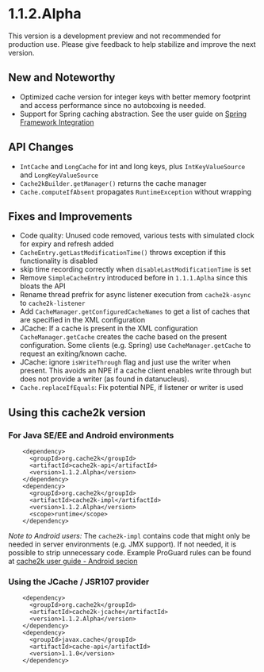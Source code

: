 # 1.1.2.Alpha

This version is a development preview and not recommended for production use. Please give feedback to help
stabilize and improve the next version.

## New and Noteworthy

- Optimized cache version for integer keys with better memory footprint and access performance since no autoboxing
  is needed.
- Support for Spring caching abstraction. See the user guide on [Spring Framework Integration](docs/latest/user-guide.html#spring)

## API Changes

- `IntCache` and `LongCache` for int and long keys, plus `IntKeyValueSource` and `LongKeyValueSource`
- `Cache2kBuilder.getManager()` returns the cache manager
- `Cache.computeIfAbsent` propagates `RuntimeException` without wrapping

## Fixes and Improvements

- Code quality: Unused code removed, various tests with simulated clock for expiry and refresh added
- `CacheEntry.getLastModificationTime()` throws exception if this functionality is disabled
- skip time recording correctly when `disableLastModificationTime` is set
- Remove `SimpleCacheEntry` introduced before in `1.1.1.Aplha` since this bloats the API
- Rename thread prefrix for async listener execution from `cache2k-async` to `cache2k-listener`
- Add `CacheManager.getConfiguredCacheNames` to get a list of caches that are specified in the XML configuration
- JCache: If a cache is present in the XML configuration `CacheManager.getCache` creates the cache based on the present configuration.
  Some clients (e.g. Spring) use `CacheManager.getCache` to request an exiting/known cache.
- JCache: ignore `isWriteThrough` flag and just use the writer when present. This avoids an NPE if a cache client enables 
  write through but does not provide a writer (as found in datanucleus).  
- `Cache.replaceIfEquals`: Fix potential NPE, if listener or writer is used  

## Using this cache2k version

### For Java SE/EE and Android environments

````
    <dependency>
      <groupId>org.cache2k</groupId>
      <artifactId>cache2k-api</artifactId>
      <version>1.1.2.Alpha</version>
    </dependency>
    <dependency>
      <groupId>org.cache2k</groupId>
      <artifactId>cache2k-impl</artifactId>
      <version>1.1.2.Alpha</version>
      <scope>runtime</scope>
    </dependency>
````

_Note to Android users:_ The `cache2k-impl` contains code that might only be needed in server environments (e.g. JMX support).
If not needed, it is possible to strip unnecessary code. Example ProGuard rules can be found at [cache2k user guide - Android secion](https://cache2k.org/docs/latest/user-guide.html#android)

### Using the JCache / JSR107 provider

````
    <dependency>
      <groupId>org.cache2k</groupId>
      <artifactId>cache2k-jcache</artifactId>
      <version>1.1.2.Alpha</version>
    </dependency>
    <dependency>
      <groupId>javax.cache</groupId>
      <artifactId>cache-api</artifactId>
      <version>1.1.0</version>
    </dependency>
````

